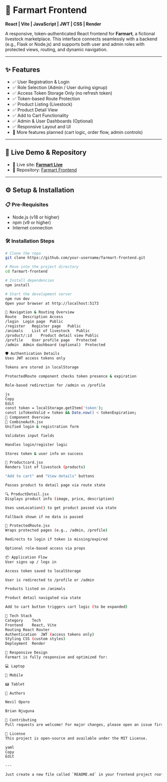# 🐄 Farmart Frontend  
**React | Vite | JavaScript | JWT | CSS | Render**

A responsive, token-authenticated React frontend for **Farmart**, a fictional livestock marketplace. This interface connects seamlessly with a backend (e.g., Flask or Node.js) and supports both user and admin roles with protected views, routing, and dynamic navigation.

---

## ✨ Features

- ✅ User Registration & Login  
- ✅ Role Selection (Admin / User during signup)  
- ✅ Access Token Storage Only (no refresh token)  
- ✅ Token-based Route Protection  
- ✅ Product Listing (Livestock)  
- ✅ Product Detail View  
- ✅ Add to Cart Functionality  
- ✅ Admin & User Dashboards (Optional)  
- ✅ Responsive Layout and UI  
- 🚧 More features planned (cart logic, order flow, admin controls)

---

## 🔗 Live Demo & Repository

- 🔴 Live site: **[Farmart Live](https://farmart-frontend-6fhz.onrender.com/)**  
- 📁 Repository: [Farmart Frontend](https://github.com/farmart-phase-5/Farmart-Frontend)

---

## ⚙️ Setup & Installation

### 📋 Pre-Requisites

- Node.js (v18 or higher)  
- npm (v9 or higher)  
- Internet connection  

### 🛠️ Installation Steps

```bash
# Clone the repo
git clone https://github.com/your-username/farmart-frontend.git

# Move into the project directory
cd farmart-frontend

# Install dependencies
npm install

# Start the development server
npm run dev
Open your browser at http://localhost:5173

🧭 Navigation & Routing Overview
Route	Description	Access
/login	Login page	Public
/register	Register page	Public
/animals	List of livestock	Public
/product/:id	Product detail view	Public
/profile	User profile page	Protected
/admin	Admin dashboard (optional)	Protected

🛡️ Authentication Details
Uses JWT access tokens only

Tokens are stored in localStorage

ProtectedRoute component checks token presence & expiration

Role-based redirection for /admin vs /profile

js
Copy
Edit
const token = localStorage.getItem('token');
const isTokenValid = token && Date.now() < tokenExpiration;
🧩 Component Overview
🔐 CombineAuth.jsx
Unified login & registration form

Validates input fields

Handles login/register logic

Stores token & user info on success

🐄 Productcard.jsx
Renders list of livestock (products)

"Add to cart" and "View details" buttons

Passes product to detail page via route state

🔍 ProductDetail.jsx
Displays product info (image, price, description)

Uses useLocation() to get product passed via state

Fallback shown if no data is passed

🛑 ProtectedRoute.jsx
Wraps protected pages (e.g., /admin, /profile)

Redirects to login if token is missing/expired

Optional role-based access via props

📦 Application Flow
User signs up / logs in

Access token saved to localStorage

User is redirected to /profile or /admin

Products listed on /animals

Product detail navigated via state

Add to cart button triggers cart logic (to be expanded)

🧪 Tech Stack
Category	Tech
Frontend	React, Vite
Routing	React Router
Authentication	JWT (access tokens only)
Styling	CSS (custom styles)
Deployment	Render

📱 Responsive Design
Farmart is fully responsive and optimized for:

💻 Laptop

📱 Mobile

📟 Tablet

👥 Authors

Nevil Oporo

Brian Njuguna

🤝 Contributing
Pull requests are welcome! For major changes, please open an issue first to discuss what you would like to change.

📝 License
This project is open-source and available under the MIT License.

yaml
Copy
Edit

---

Just create a new file called `README.md` in your frontend project root folder and paste this whole content inside.

